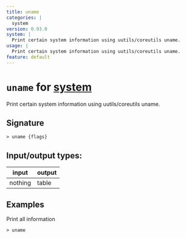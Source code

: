```yaml
---
title: uname
categories: |
  system
version: 0.93.0
system: |
  Print certain system information using uutils/coreutils uname.
usage: |
  Print certain system information using uutils/coreutils uname.
feature: default
---
```

<!-- This file is automatically generated. Please edit the command in https://github.com/nushell/nushell instead. -->

# `uname` for [system](/commands/categories/system.md)

<div class='command-title'>Print certain system information using uutils&#x2f;coreutils uname.</div>

## Signature

```> uname {flags} ```


## Input/output types:

| input   | output |
| ------- | ------ |
| nothing | table  |

## Examples

Print all information
```nu
> uname

```
